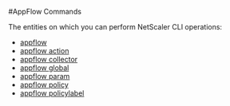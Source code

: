 #AppFlow Commands

The entities on which you can perform NetScaler CLI operations:
<ul><li><a href="../../appflow/appflow/appflow">appflow</a></li><li><a href="../../appflow/appflow-action/appflow-action">appflow action</a></li><li><a href="../../appflow/appflow-collector/appflow-collector">appflow collector</a></li><li><a href="../../appflow/appflow-global/appflow-global">appflow global</a></li><li><a href="../../appflow/appflow-param/appflow-param">appflow param</a></li><li><a href="../../appflow/appflow-policy/appflow-policy">appflow policy</a></li><li><a href="../../appflow/appflow-policylabel/appflow-policylabel">appflow policylabel</a></li></ul>



